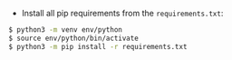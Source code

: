 


- Install all pip requirements from the `requirements.txt`:


```bash
$ python3 -m venv env/python
$ source env/python/bin/activate
$ python3 -m pip install -r requirements.txt
```

